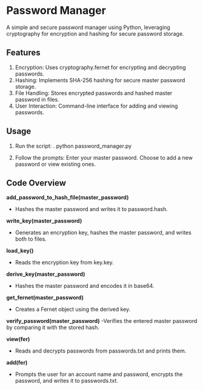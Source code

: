 # Password Manager
 
A simple and secure password manager using Python, leveraging cryptography for encryption and hashing for secure password storage.

## Features

1. Encryption: Uses cryptography.fernet for encrypting and decrypting passwords.
2. Hashing: Implements SHA-256 hashing for secure master password storage.
3. File Handling: Stores encrypted passwords and hashed master password in files.
4. User Interaction: Command-line interface for adding and viewing passwords.

## Usage
1. Run the script:
   . python password_manager.py

2. Follow the prompts:
   Enter your master password.
   Choose to add a new password or view existing ones.

## Code Overview
**add_password_to_hash_file(master_password)**
   - Hashes the master password and writes it to password.hash.

**write_key(master_password)**
   - Generates an encryption key, hashes the master password, and writes both to files.

**load_key()**
   - Reads the encryption key from key.key.

**derive_key(master_password)**
- Hashes the master password and encodes it in base64.

**get_fernet(master_password)**
- Creates a Fernet object using the derived key.

**verify_password(master_password)**
-Verifies the entered master password by comparing it with the stored hash.

**view(fer)**
- Reads and decrypts passwords from passwords.txt and prints them.

**add(fer)**
- Prompts the user for an account name and password, encrypts the password, and writes it to passwords.txt.
